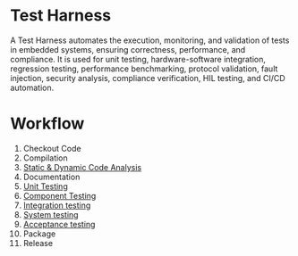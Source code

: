 # Test Harness

A Test Harness automates the execution, monitoring, and validation of tests in embedded systems, ensuring correctness, performance, and compliance. It is used for unit testing, hardware-software integration, regression testing, performance benchmarking, protocol validation, fault injection, security analysis, compliance verification, HIL testing, and CI/CD automation.

# Workflow

1. Checkout Code
2. Compilation
4. [Static & Dynamic Code Analysis](./Documents/CodeAnalysis.md)
5. Documentation
6. [Unit Testing](./Documents/FirmwareUnitTesting.md)
8. [Component Testing](./Documents/FirmwareComponentTesting.md)
9. [Integration testing](./Documents/FirmwareIntegrationTesting.md)
7. [System testing](./Documents/FirmwareSystemTesting.md)
8. [Acceptance testing](./Documents/FirmwareAcceptanceTesting.md)
9.  Package
10. Release







